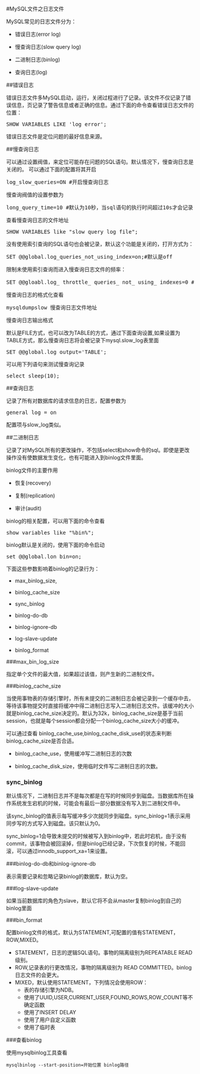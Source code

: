 #MySQL文件之日志文件


MySQL常见的日志文件分为：

- 错误日志(error log)

- 慢查询日志(slow query log)

- 二进制日志(binlog)

- 查询日志(log)


##错误日志

错误日志文件多MySQL启动，运行，关闭过程进行了记录。该文件不仅记录了错误信息，页记录了警告信息或者正确的信息。通过下面的命令查看错误日志文件的位置：
<pre>
SHOW VARIABLES LIKE 'log_error';
</pre>

错误日志文件是定位问题的最好信息来源。


##慢查询日志

可以通过设置阀值，来定位可能存在问题的SQL语句。默认情况下，慢查询日志是关闭的。
可以通过下面的配置将其开启
<pre>
log_slow_queries=ON #开启慢查询日志
</pre>

慢查询阀值的设置参数为
<pre>
long_query_time=10 #默认为10秒，当sql语句的执行时间超过10s才会记录，等于10秒都不会记录
</pre>

查看慢查询日志的文件地址
<pre>
SHOW VARIABLES like "slow_query_log_file";
</pre>

没有使用索引查询的SQL语句也会被记录，默认这个功能是关闭的，打开方式为：
<pre>
SET @@global.log_queries_not_using_index=on;#默认是off
</pre>

限制未使用索引查询而进入慢查询日志文件的频率：
<pre>
SET @@gloabl.log_ throttle_ queries_ not_ using_ indexes=0 #每分钟记录的慢查询的条数，0表示没有限制
</pre>

慢查询日志的格式化查看
<pre>
mysqldumpslow 慢查询日志文件地址
</pre>


慢查询日志输出格式

默认是FILE方式，也可以改为TABLE的方式，通过下面查询设置,如果设置为TABLE方式，那么慢查询日志将会被记录下mysql.slow_log表里面

<pre>
SET @@global.log_output='TABLE';
</pre>

可以用下列语句来测试慢查询记录

<pre>
select sleep(10);
</pre>

##查询日志

记录了所有对数据库的请求信息的日志，配置参数为
<pre>
general_log = on 
</pre>

配置项与slow_log类似。


##二进制日志

记录了对MySQL所有的更改操作，不包括select和show命令的sql。即使是更改操作没有使数据发生变化，也有可能进入到binlog文件里面。

binlog文件的主要作用

- 恢复(recovery)

- 复制(replication) 

- 审计(audit)

binlog的相关配置，可以用下面的命令查看
<pre>
show variables like "%bin%";
</pre>


binlog默认是关闭的，使用下面的命令启动
<pre>
set @@global.lon_bin=on;
</pre>


下面这些参数影响着binlog的记录行为：

- max_binlog_size,

- binlog_cache_size

- sync_binlog

- binlog-do-db

- binlog-ignore-db

- log-slave-update

- binlog_format


###max_bin_log_size

指定单个文件的最大值，如果超过该值，则产生新的二进制文件。


###binlog_cache_size

当使用事物表的存储引擎时，所有未提交的二进制日志会被记录到一个缓存中去，等待该事物提交时直接将缓冲中得二进制日志写入二进制日志文件。该缓冲的大小就是binlog_cache_size决定的。默认为32k，binlog_cache_size是基于当前session，也就是每个session都会分配一个binlog_cache_size大小的缓冲。

可以通过查看 binlog_cache_use,binlog_cache_disk_use的状态来判断binlog_cache_size是否合适。

- binlog_cache_use，使用缓冲写二进制日志的次数

- binlog_cache_disk_size，使用临时文件写二进制日志的次数。


### sync_binlog
 
默认情况下，二进制日志并不是每次都是在写的时候同步到磁盘。当数据库所在操作系统发生宕机的时候，可能会有最后一部分数据没有写入到二进制文件中。

该sync_binlog的值表示每写缓冲多少次就同步到磁盘。sync_binlog=1表示采用同步写的方式写入到磁盘。该只默认为0。

sync_binlog=1会导致未提交的时候被写入到binlog中，若此时宕机，由于没有commit，该事物会被回滚掉，但是binlog已经记录，下次恢复的时候，不能回滚，可以通过innodb_support_xa=1来设置。

###binlog-do-db和binlog-ignore-db

表示需要记录和忽略记录binlog的数据库，默认为空。

###log-slave-update

如果当前数据库的角色为slave，默认它将不会从master复制binlog到自己的binlog里面


###bin_format

配置binlog文件的格式，默认为STATEMENT,可配置的值有STATEMENT，ROW,MIXED。

- STATEMENT，日志的逻辑SQL语句。事物的隔离级别为REPEATABLE READ级别。
- ROW,记录表的行更改情况，事物的隔离级别为 READ COMMITTED。binlog日志文件的会更大。
- MIXED，默认使用STATEMENT，下列情况会使用ROW：
	- 表的存储引擎为NDB。
	- 使用了UUID,USER,CURRENT_USER,FOUND_ROWS,ROW_COUNT等不确定函数
	- 使用了INSERT DELAY
	- 使用了用户自定义函数
	- 使用了临时表



###查看binlog

使用mysqlbinlog工具查看
```
mysqlbinlog --start-position=开始位置 binlog路径
```
